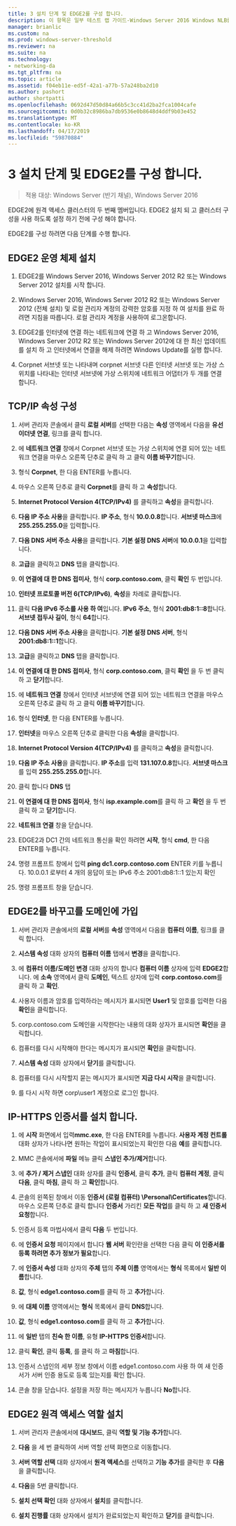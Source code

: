 ```yaml
---
title: 3 설치 단계 및 EDGE2를 구성 합니다.
description: 이 항목은 일부 테스트 랩 가이드-Windows Server 2016 Windows NLB를 사용 하 여 클러스터에서 DirectAccess 시연
manager: brianlic
ms.custom: na
ms.prod: windows-server-threshold
ms.reviewer: na
ms.suite: na
ms.technology:
- networking-da
ms.tgt_pltfrm: na
ms.topic: article
ms.assetid: f04eb11e-ed5f-42a1-a77b-57a248ba2d10
ms.author: pashort
author: shortpatti
ms.openlocfilehash: 0692d47d50d84a66b5c3cc41d2ba2fca1004cafe
ms.sourcegitcommit: 0d0b32c8986ba7db9536e0b8648d4ddf9b03e452
ms.translationtype: MT
ms.contentlocale: ko-KR
ms.lasthandoff: 04/17/2019
ms.locfileid: "59870884"
---
```

# <a name="step-3-install-and-configure-edge2"></a>3 설치 단계 및 EDGE2를 구성 합니다.

>적용 대상: Windows Server (반기 채널), Windows Server 2016

EDGE2에 원격 액세스 클러스터의 두 번째 멤버입니다. EDGE2 설치 되 고 클러스터 구성을 사용 하도록 설정 하기 전에 구성 해야 합니다.

EDGE2를 구성 하려면 다음 단계를 수행 합니다.

## <a name="installOS"></a>EDGE2 운영 체제 설치  
  
1.  EDGE2를 Windows Server 2016, Windows Server 2012 R2 또는 Windows Server 2012 설치를 시작 합니다.  
  
2.  Windows Server 2016, Windows Server 2012 R2 또는 Windows Server 2012 (전체 설치) 및 로컬 관리자 계정의 강력한 암호를 지정 하 여 설치를 완료 하려면 지침을 따릅니다. 로컬 관리자 계정을 사용하여 로그온합니다.  
  
3.  EDGE2를 인터넷에 연결 하는 네트워크에 연결 하 고 Windows Server 2016, Windows Server 2012 R2 또는 Windows Server 2012에 대 한 최신 업데이트를 설치 하 고 인터넷에서 연결을 해제 하려면 Windows Update를 실행 합니다.  
  
4.  Corpnet 서브넷 또는 나타내며 corpnet 서브넷 다른 인터넷 서브넷 또는 가상 스위치를 나타내는 인터넷 서브넷에 가상 스위치에 네트워크 어댑터가 두 개를 연결 합니다.  
  
## <a name="TCP"></a>TCP/IP 속성 구성  
  
1.  서버 관리자 콘솔에서 클릭 **로컬 서버**를 선택한 다음는 **속성** 영역에서 다음을 **유선 이더넷 연결**, 링크를 클릭 합니다.  
  
2.  에 **네트워크 연결** 창에서 Corpnet 서브넷 또는 가상 스위치에 연결 되어 있는 네트워크 연결을 마우스 오른쪽 단추로 클릭 하 고 클릭 **이름 바꾸기**합니다.  
  
3.  형식 **Corpnet**, 한 다음 ENTER를 누릅니다.  
  
4.  마우스 오른쪽 단추로 클릭 **Corpnet**를 클릭 하 고 **속성**합니다.  
  
5.  **Internet Protocol Version 4(TCP/IPv4)** 를 클릭하고 **속성**을 클릭합니다.  
  
6.  **다음 IP 주소 사용**을 클릭합니다. **IP 주소**, 형식 **10.0.0.8**합니다. **서브넷 마스크**에 **255.255.255.0**을 입력합니다.  
  
7.  **다음 DNS 서버 주소 사용**을 클릭합니다. **기본 설정 DNS 서버**에 **10.0.0.1**을 입력합니다.  
  
8.  **고급**을 클릭하고 **DNS** 탭을 클릭합니다.  
  
9. **이 연결에 대 한 DNS 접미사**, 형식 **corp.contoso.com**, 클릭 **확인** 두 번입니다.  
  
10. **인터넷 프로토콜 버전 6(TCP/IPv6)**, **속성**을 차례로 클릭합니다.  
  
11. 클릭 **다음 IPv6 주소를 사용 하 여**입니다. **IPv6 주소**, 형식 **2001:db8:1::8**합니다. **서브넷 접두사 길이**, 형식 **64**합니다.  
  
12. **다음 DNS 서버 주소 사용**을 클릭합니다. **기본 설정 DNS 서버**, 형식 **2001:db8:1::1**합니다.  
  
13. **고급**을 클릭하고 **DNS** 탭을 클릭합니다.  
  
14. **이 연결에 대 한 DNS 접미사**, 형식 **corp.contoso.com**, 클릭 **확인** 을 두 번 클릭 하 고 **닫기**합니다.  
  
15. 에 **네트워크 연결** 창에서 인터넷 서브넷에 연결 되어 있는 네트워크 연결을 마우스 오른쪽 단추로 클릭 하 고 클릭 **이름 바꾸기**합니다.  
  
16. 형식 **인터넷**, 한 다음 ENTER를 누릅니다.  
  
17. **인터넷**을 마우스 오른쪽 단추로 클릭한 다음 **속성**을 클릭합니다.  
  
18. **Internet Protocol Version 4(TCP/IPv4)** 를 클릭하고 **속성**을 클릭합니다.  
  
19. **다음 IP 주소 사용**을 클릭합니다. **IP 주소**를 입력 **131.107.0.8**합니다. **서브넷 마스크**를 입력 **255.255.255.0**합니다.  
  
20. 클릭 합니다 **DNS** 탭  
  
21. **이 연결에 대 한 DNS 접미사**, 형식 **isp.example.com**를 클릭 하 고 **확인** 을 두 번 클릭 하 고 **닫기**합니다.  
  
22. **네트워크 연결** 창을 닫습니다.  
  
23. EDGE2과 DC1 간의 네트워크 통신을 확인 하려면 **시작**, 형식 **cmd**, 한 다음 ENTER를 누릅니다.  
  
24. 명령 프롬프트 창에서 입력 **ping dc1.corp.contoso.com** ENTER 키를 누릅니다. 10.0.0.1 로부터 4 개의 응답이 또는 IPv6 주소 2001:db8:1::1 있는지 확인  
  
25. 명령 프롬프트 창을 닫습니다.  
  
## <a name="rename"></a>EDGE2를 바꾸고를 도메인에 가입  
  
1.  서버 관리자 콘솔에서의 **로컬 서버**를 **속성** 영역에서 다음을 **컴퓨터 이름**, 링크를 클릭 합니다.  
  
2.  **시스템 속성** 대화 상자의 **컴퓨터 이름** 탭에서 **변경**을 클릭합니다.  
  
3.  에 **컴퓨터 이름/도메인 변경** 대화 상자의 합니다 **컴퓨터 이름** 상자에 입력 **EDGE2**합니다. 에 **소속** 영역에서 클릭 **도메인**, 텍스트 상자에 입력 **corp.contoso.com**를 클릭 하 고 **확인**.  
  
4.  사용자 이름과 암호를 입력하라는 메시지가 표시되면 **User1** 및 암호를 입력한 다음 **확인**을 클릭합니다.  
  
5.  corp.contoso.com 도메인을 시작한다는 내용의 대화 상자가 표시되면 **확인**을 클릭합니다.  
  
6.  컴퓨터를 다시 시작해야 한다는 메시지가 표시되면 **확인**을 클릭합니다.  
  
7.  **시스템 속성** 대화 상자에서 **닫기**를 클릭합니다.  
  
8.  컴퓨터를 다시 시작할지 묻는 메시지가 표시되면 **지금 다시 시작**을 클릭합니다.  
  
9. 를 다시 시작 하면 corp\user1 계정으로 로그인 합니다.  
  
## <a name="IPHTTPSCert"></a>IP-HTTPS 인증서를 설치 합니다.  
  
1.  에 **시작** 화면에서 입력**mmc.exe**, 한 다음 ENTER를 누릅니다. **사용자 계정 컨트롤** 대화 상자가 나타나면 원하는 작업이 표시되었는지 확인한 다음 **예**를 클릭합니다.  
  
2.  MMC 콘솔에서에 **파일** 메뉴 클릭 **스냅인 추가/제거**합니다.  
  
3.  에 **추가 / 제거 스냅인** 대화 상자를 클릭 **인증서**, 클릭 **추가**, 클릭 **컴퓨터 계정**, 클릭 **다음**, 클릭 **마침**, 클릭 하 고 **확인**합니다.  
  
4.  콘솔의 왼쪽된 창에서 이동 **인증서 (로컬 컴퓨터) \Personal\Certificates**합니다. 마우스 오른쪽 단추로 클릭 합니다 **인증서** 가리킨 **모든 작업**를 클릭 하 고 **새 인증서 요청**합니다.  
  
5.  인증서 등록 마법사에서 클릭 **다음** 두 번입니다.  
  
6.  에 **인증서 요청** 페이지에서 합니다 **웹 서버** 확인란을 선택한 다음 클릭 **이 인증서를 등록 하려면 추가 정보가 필요**합니다.  
  
7.  에 **인증서 속성** 대화 상자의 **주체** 탭의 **주체 이름** 영역에서는 **형식** 목록에서 **일반 이름**합니다.  
  
8.  **값**, 형식 **edge1.contoso.com**를 클릭 하 고 **추가**합니다.  
  
9. 에 **대체 이름** 영역에서는 **형식** 목록에서 클릭 **DNS**합니다.  
  
10. **값**, 형식 **edge1.contoso.com**를 클릭 하 고 **추가**합니다.  
  
11. 에 **일반** 탭의 **친숙 한 이름**, 유형 **IP-HTTPS 인증서**합니다.  
  
12. 클릭 **확인**, 클릭 **등록**, 를 클릭 하 고 **마침**합니다.  
  
13. 인증서 스냅인의 세부 정보 창에서 이름 edge1.contoso.com 사용 하 여 새 인증서가 서버 인증 용도로 등록 있는지를 확인 합니다.  
  
14. 콘솔 창을 닫습니다. 설정을 저장 하는 메시지가 누릅니다 **No**합니다.  
  
## <a name="InstallDA"></a>EDGE2 원격 액세스 역할 설치  
  
1.  서버 관리자 콘솔에서에 **대시보드**, 클릭 **역할 및 기능 추가**합니다.  
  
2.  **다음** 을 세 번 클릭하여 서버 역할 선택 화면으로 이동합니다.  
  
3.  **서버 역할 선택** 대화 상자에서 **원격 액세스**를 선택하고 **기능 추가**를 클릭한 후 **다음**을 클릭합니다.  
  
4.  **다음**을 5번 클릭합니다.  
  
5.  **설치 선택 확인** 대화 상자에서 **설치**를 클릭합니다.  
  
6.  **설치 진행률** 대화 상자에서 설치가 완료되었는지 확인하고 **닫기**를 클릭합니다.  
  


